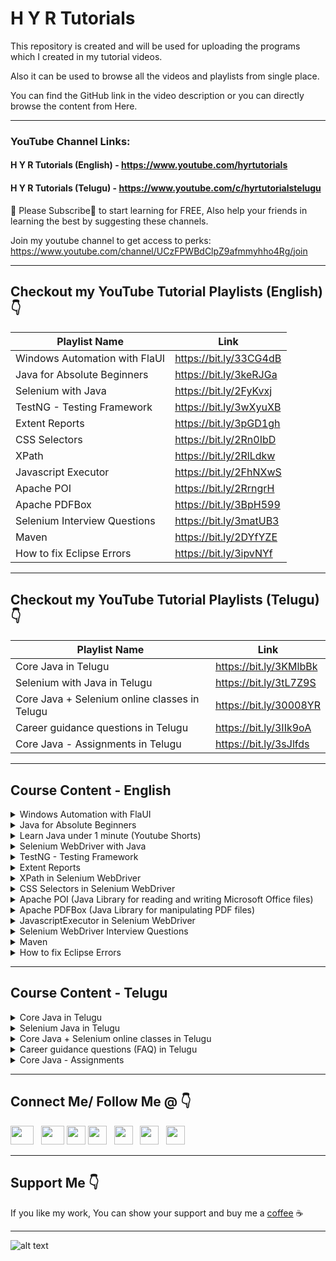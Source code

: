 # H Y R Tutorials

This repository is created and will be used for uploading the programs which I created in my tutorial videos.

Also it can be used to browse all the videos and playlists from single place.

You can find the GitHub link in the video description or you can directly browse the content from Here.

***

### YouTube Channel Links: 
#### H Y R Tutorials (English) - https://www.youtube.com/hyrtutorials
#### H Y R Tutorials (Telugu) - https://www.youtube.com/c/hyrtutorialstelugu <br />

🙏 Please Subscribe🔔 to start learning for FREE, Also help your friends in learning the best by suggesting these channels.

Join my youtube channel to get access to perks:
https://www.youtube.com/channel/UCzFPWBdClpZ9afmmyhho4Rg/join

***

## Checkout my YouTube Tutorial Playlists (English) 👇

| Playlist Name  | Link   |
| ------------- |-------------|
| Windows Automation with FlaUI |https://bit.ly/33CG4dB |
| Java for Absolute Beginners | https://bit.ly/3keRJGa |
| Selenium with Java     | https://bit.ly/2FyKvxj |
| TestNG - Testing Framework     | https://bit.ly/3wXyuXB |
| Extent Reports | https://bit.ly/3pGD1gh |
| CSS Selectors | https://bit.ly/2Rn0IbD |
| XPath | https://bit.ly/2RlLdkw |
| Javascript Executor | https://bit.ly/2FhNXwS |
| Apache POI | https://bit.ly/2RrngrH |
| Apache PDFBox | https://bit.ly/3BpH599 |
| Selenium Interview Questions | https://bit.ly/3matUB3 |
| Maven | https://bit.ly/2DYfYZE |
| How to fix Eclipse Errors |https://bit.ly/3ipvNYf |

***

## Checkout my YouTube Tutorial Playlists (Telugu) 👇

| Playlist Name  | Link   |
| ------------- |-------------|
| Core Java in Telugu | https://bit.ly/3KMlbBk |
| Selenium with Java in Telugu | https://bit.ly/3tL7Z9S |
| Core Java + Selenium online classes in Telugu| https://bit.ly/30008YR |
| Career guidance questions in Telugu | https://bit.ly/3IIk9oA |
| Core Java - Assignments in Telugu | https://bit.ly/3sJlfds |

***
## Course Content - English
<details>
<summary>Windows Automation with FlaUI</summary>

1. [Basics of Windows Automation](https://youtu.be/tb1BgILHXCY)
2. [Tools available for Windows Automation](https://youtu.be/qZKGFNv6kLA)
3. [What is FlaUI? Libraries provided by FlaUI?](https://youtu.be/qhPSfkdNJ04)
4. [Downloading and Installation of Visual Studio](https://youtu.be/jmrxsReIJwc)
5. [Project creation in Visual Studio](https://youtu.be/qPhfXR8vDME)
6. [Installation of FlaUI | Windows Automation Tool](https://youtu.be/86wfAnfgqGg)
7. [GUI Inspecting Tools for Windows Applications](https://youtu.be/2rE9dsTXUQE)
8. [Installation of Accessibility Tool - FlaUInspect](https://youtu.be/VYmxWXCGGB0)
9. [Working with Accessibility Tool - FlaUInspect](https://youtu.be/790e_YlV16A)
10. [Launching Windows Application using FlaUI](https://youtu.be/b7Qjsbl1jqE)
11. [Handling Different Types of Controls with FlaUI](https://youtu.be/nCEjzeHmEvk)
12. [Element finding mechanisms in FlaUI](https://youtu.be/7OwF3oXhw14)
13. [Finding Control with Multiple conditions in FlaUI](https://youtu.be/jANcYTmaSNc)
14. [Handling of menu and context menu with FlaUI](https://youtu.be/Ru-M6Tb2Jvw)
15. [Perform Mouse actions using FlaUI](https://youtu.be/eLeVOthqdOo)
16. [Perform Keyboard actions using FlaUI](https://youtu.be/IADVtmY3JVk)
17. [Capture Screenshots using FlaUI](https://youtu.be/7vCZh9VZLvg)
18. [Accessing Standard UIA Properties using FlaUI](https://youtu.be/EOKPiLykNVE)
</details>

<details>
<summary>Java for Absolute Beginners</summary>

1. [Part 1 - Introduction to Java](https://youtu.be/fPxY4hujnq4)
2. [Part 2 - How to Download & Install Java 8 on Windows 10](https://youtu.be/KG0aZOQHHhg)
3. [Part 3 - How to Download & Install Java 11 on Windows 10](https://youtu.be/BP7PgSofmzg)
4. [Part 4 - How to Download and Install Eclipse on Windows 10](https://youtu.be/Mm7JEgWlDsY)
5. [Part 5 - Write your First Java Program with Eclipse IDE](https://youtu.be/DDiVOF0EqGA)
6. [Part 6 - Execute Java Program from Command Prompt](https://youtu.be/mUELIhr5mks)
7. [Part 7 - Variables in Java](https://youtu.be/iM7uec02OlA)
8. [Part 8 - DataTypes in Java](https://youtu.be/L_SUrVJoQHA)
9. [Part 9 - Getting user input data in Java using scanner class](https://youtu.be/b9i-yId8GxI)
10. [Part 10 - Operators in Java](https://youtu.be/WR3oP3dI6l8)
11. [Part 11 - Decision Making Statements (if and if-else) in Java](https://youtu.be/DQjnttmFwHw)
12. [Part 12 - Decision Making Statements (switch) in Java](https://youtu.be/L9bdGbyMNpw)
13. [Part 13 - Looping Statements (while and do-while) in Java](https://youtu.be/HfBBFSpBKYM)
14. [Part 14 - Arrays in Java](https://youtu.be/p6xXuVoo8gI)
15. [Part 15 - Looping Statements (for and foreach) in Java](https://youtu.be/AWdXsNB4TfI)
16. [Part 16 - Methods in Java](https://youtu.be/8Cie6S3Y2rQ)
17. [Part 17 - Class and Object in Java](https://youtu.be/WCfRhPd5Wzo)
18. [Part 18 - Constructors in Java](https://youtu.be/WGYgM7dlet4)
19. [Part 19 - This keyword in Java](https://youtu.be/3gAjQkzzrcM)
</details>

<details>
<summary>Learn Java under 1 minute (Youtube Shorts)</summary>

1. [What is Java?](https://youtube.com/shorts/Uht4_1d_eY0)
2. [Advantages of Java](https://youtube.com/shorts/udRT3UCLaD8)
3. [Download and Install Java](https://youtube.com/shorts/eKdS82tcsn8)
4. [How to set path in Java](https://youtube.com/shorts/FeCWO2HLONg)
5. [Download and install Eclipse IDE](https://youtube.com/shorts/6PJvxjnNYm0)
6. [Write your first program in Eclipse IDE](https://youtube.com/shorts/fWrwxEgSblA)
7. [Download and install IntelliJ IDEA IDE](https://youtube.com/shorts/gOT0TCgdAGE)
8. []()
9. [Write a java program to perform the arithmetic operations on two numbers](https://youtube.com/shorts/uUqQkoRMVYs)
10. [Write a java program to perform Swapping of two numbers](https://youtube.com/shorts/AhBfmH0W_OE)
11. [Write a java program to perform Swapping of two numbers without third variable](https://youtube.com/shorts/3on1icbumTw)
12. [Write a java program to verify whether the given number is an even number or odd number](https://youtube.com/shorts/5MIzubva1eM)
13. [Write a java program to verify whether the given year is a leap year or common year](https://youtube.com/shorts/1cHpsGm0QYM)
14. [Write a java program to calculate the square of a given number](https://youtube.com/shorts/42dtRlDDT7o)
15. [Write a java program to calculate the power of a given number](https://youtube.com/shorts/Q0CdKjzmAQI)
16. [Write a java program to calculate the square root of a given number](https://youtube.com/shorts/_XT7G6lofKo)
17. [Write a java program to convert the temperature from Fahrenheit to Celsius](https://youtube.com/shorts/aGh5In234qU)
18. [Write a java program to verify whether the given number is a prime number or not](https://youtube.com/shorts/kWcWu0ZV5-c)
19. [Write a java program to count the number of digits in a given number](https://youtube.com/shorts/9qCTlGQ5Z2g)
20. [Write a java program to verify whether the given number is an Armstrong number or not](https://youtube.com/shorts/Ar4GZT-kka0)
21. [Write a java program to print the reverse of a given number](https://youtube.com/shorts/LKIqSh3OsUg)
22. [Write a java program to verify whether the given number is palindrome or not](https://youtube.com/shorts/fFZbbsmEFAk)
23. [Write a java program to print numbers ranging from 20 to 50 using while loop](https://youtube.com/shorts/z0Oi1XThM40)
24. [Write a java program to print the even numbers ranging from 50 to 100 using while loop](https://youtube.com/shorts/RkX2hLrxkcA)
25. [Write a java program to print the prime numbers ranging from 10 to 60 using while loop](https://youtube.com/shorts/LbAx8PEajkM)
26. [Write a java program to print the numbers ranging from 5 to 25 using for loop](https://youtube.com/shorts/Eey7UiEDqMs)
27. [Write a java program to print the multiplication table of a given number](https://youtube.com/shorts/WcoiLQCpIuw)
28. [Write a java program to print the sum of the even numbers ranging from 8 to 250 using for loop](https://youtube.com/shorts/kdW36rGtp4I)
29. [Write a java program to print the factorial of a given number](https://youtube.com/shorts/euUqV76fnUw)
30. [Write a java program to print the factors of a given number](https://youtube.com/shorts/ULB0wRldpMc)
31. [Write a java program to print the English Alphabet in Upper case and Lower case](https://youtube.com/shorts/SrF9hpe9BeU)
</details>

<details>
<summary>Selenium WebDriver with Java</summary>

1. [Introduction to Selenium](https://youtu.be/nE3JJQ5zALE)
2. [Downloading and Setting up Selenium WebDriver](https://youtu.be/BbQyHKcdbD8)
3. [Launch Chrome & Firefox Browsers using Selenium WebDriver](https://youtu.be/RgFREgOgSlE)
4. [Auto download Driver Executables using WebDriverManager](https://youtu.be/tdA3tSl0jUg)
5. [Desired Capabilities and Chrome Options in Selenium WebDriver](https://youtu.be/lvIXXilkw60)
6. [Different Locators Available in Selenium WebDriver](https://youtu.be/ZukVi_Qbm58)
7. [Navigation Methods in Selenium WebDriver](https://youtu.be/wlu6pr_QPXQ)
8. [Handling of Basic HTML Controls using Selenium WebDriver](https://youtu.be/Nyx955Dl058)
9. [Handling of HTML Dropdown using Selenium WebDriver](https://youtu.be/WRLZASByeiE)
10. [How to handle Alerts in Selenium WebDriver](https://youtu.be/Ogo_t1c-TN4)
11. [How to handle Multiple Windows in Selenium WebDriver](https://youtu.be/InTZhbAWCrU)
12. [How to Handle Frames in Selenium WebDriver](https://youtu.be/INdpVD26sDI)
13. [XPath vs CSS Selector in Selenium WebDriver](https://youtu.be/d4iJrWsdT4E)
14. [Capture Screenshots using Selenium WebDriver](https://youtu.be/Ld9qJ4psQmI)
15. [PageLoadTimeOut in Selenium WebDriver](https://youtu.be/PZXw8GlV5-o)
16. [Implicit Wait Timeout in Selenium WebDriver](https://youtu.be/OOMer-N5WY4)
17. [Handling of Bootstrap Dropdowns using Selenium WebDriver](https://youtu.be/jBVtlGTOWu0)
18. [How to handle Permission Pop-ups using Selenium WebDriver?](https://youtu.be/deKXbbIHD4w)
19. [How to download files in Chrome, Firefox & Edge browsers using Selenium WebDriver?](https://youtu.be/15-ayP0sukA)
20. [Remove "Chrome is being controlled by automated test software" message using Selenium WebDriver](https://youtu.be/KAbllhPomwE)
21. [How to handle Calendars using Selenium WebDriver | Selenium |](https://youtu.be/HqzlDEPdJ3w)
</details>

<details>
<summary>TestNG - Testing Framework</summary>

1. [Part 1 - Introduction to TestNG](https://youtu.be/LQ72KZAg0QE)
2. [Part 2 - Installation of TestNG](https://youtu.be/EIPHiYYMD0g)
3. [Part 3 - Create and run your first TestNG test](https://youtu.be/k_zFvArWWTs)
4. [Part 4 - Basic structure of TestNG xml file](https://youtu.be/iEOZ2FmTWe0)
5. [Part 5 - Assertions in TestNG](https://youtu.be/MccoImse-qg)
6. [Part 6 - Hard Assertions vs Soft Assertions in TestNG](https://youtu.be/qaLOTq2zPXU)
7. [Part 7 - TestNG annotations and the flow of execution](https://youtu.be/I32ASJ7ICBo)
8. [Part 8 - Parameters in TestNG](https://youtu.be/w7ObteNcxVA)
9. [Part 9 - Optional Parameters in TestNG](https://youtu.be/e-MKvkZrCJ8)
10. [Part 10 - How to enable or disable test cases from testng xml file](https://youtu.be/vCQ-coMJ90k)
11. [Part 11 - How to prioritize your tests in TestNG](https://youtu.be/3kVJ9Yi3ruA)
12. [Part 12 - How to ignore tests in TestNG](https://youtu.be/iqkCLlpw3JQ)
13. [Part 13 - How to group your tests in TestNG](https://youtu.be/nm3J-TivIVs)
14. [Part 14 - How to create the test dependencies in TestNG](https://youtu.be/QOF4t3UfgUI)
15. [Part 15 - How to create the test group dependencies in TestNG](https://youtu.be/_0kSbiOOnO4)
16. [Part 16 - What is a Dataprovider and how to use it in TestNG](https://youtu.be/Zi1U-8qvWSs)
17. [Part 17 - Parameters of Test Method and Return types of Dataprovider](https://youtu.be/90_Pv6ixtj0)
18. [Part 18 - How to use the dataprovider partially in TestNG](https://youtu.be/do0Bql_QVhg)
19. [Part 19 - How to create the dataprovider in a separate class](https://youtu.be/RZov5D58p2Q)
20. [Part 20 - Integration of Excel with Dataprovider](https://youtu.be/t8zlxZ1CwKw)
21. [Part 21 - Parallel execution with DataProvider in TestNG](https://youtu.be/T6XCjr98bA8)
22. [Part 22 - How to use timeout & expectedExceptions attributes in TestNG](https://youtu.be/ZU6qdmW0SmY)
23. [Part 23 - Execute your tests in parallel using TestNG](https://youtu.be/lMzdCHom2vs)
24. [Part 24 - How to use invocationCount, invocationTimeOut & threadPoolSize in TestNG](https://youtu.be/qIENXnWJLpI)
25. [Part 25 - TestNG Listeners](https://youtu.be/neG1AJCH_3Q)
26. [Part 26 - Capture screenshots for only failed tests in TestNG](https://youtu.be/S5wJYCHrUQ4)
27. [Part 27 - Default reports generated by TestNG](https://youtu.be/ilCo0C0HBEI)
28. [Part 28 - Extent reports integration with TestNG (using Annotations)](https://youtu.be/P9zZ35dgrxg)
</details>

<details>
<summary>Extent Reports</summary>

0. [P0 - Extent Reports Course Introduction](https://youtu.be/iyV-fDheyD0)
1. [P1 - Overview of the extent reports](https://youtu.be/nPXJohqAbwU)
2. [P2 - Download and Setup extent report libraries](https://youtu.be/YqCdblSNJUs)
3. [P3 - Create a basic extent report](https://youtu.be/b1zJf52Ex14)
4. [P4 - Understand the log levels in extent reports](https://youtu.be/ySFkim9jkeY)
5. [P5 - Log different types of information to the extent reports](https://youtu.be/79irFF_yJV8)
6. [P6 - Attach screenshots to the extent reports](https://youtu.be/hXG6uV51OLw)
7. [P7 - Different attributes available for a test in extent reports](https://youtu.be/HtnhNshkSy0)
8. [P8 - Extent report configuration using Java, JSON and XML](https://youtu.be/CS7_1bQrbU4)
9. [P9 - Add the system/environment information to extent reports](https://youtu.be/zr6ESxf0W7A)
10. [P10 - Remove/Change the order of the tabs in Extent reports](https://youtu.be/3XON01EALIQ)
11. [P11 - Generate the extent report for only failed or skipped or passed tests](https://youtu.be/S7wOFnYmZw0)
12. [P12 - Shortcuts in extent reports](https://youtu.be/W9ekdTm65Jc)
13. [P13 - Extent reports integration with TestNG (using Annotations)](https://youtu.be/P9zZ35dgrxg)
</details>

<details>
<summary>XPath in Selenium WebDriver</summary>

1. [What is XPath? Types of XPath? How to write XPath?](https://youtu.be/Em2PfKQ26Zw)
2. [XPath Operators & XPath Functions - and, or, text, contains, starts-with and normalize-space](https://youtu.be/OTStvDR_jF4)
3. [XPath Axes - ancestor, parent, following-sibling, preceding-sibling, child and descendant](https://youtu.be/aAWvwGFkySI)
</details>

<details>
<summary>CSS Selectors in Selenium WebDriver</summary>

1. [Part 1 - What is CSS Selector & Types of CSS Selector](https://youtu.be/DlsmZ1hdgPI)
2. [Part 2 - CSS Simple Selectors](https://youtu.be/JMlXasD2UhU)
3. [Part 3 - CSS Attribute Selectors](https://youtu.be/pZPNJ41ePmE)
4. [Part 4 - CSS Combinator selectors](https://youtu.be/vQvs1WSQwI0)
5. [Part 5 - Conditions and Pseudo Classes in CSS Selectors](https://youtu.be/dwB9jkFaiuU)
</details>

<details>
<summary>Apache POI (Java Library for reading and writing Microsoft Office files)</summary>

1. [Part 1 - Introduction to Apache POI](https://youtu.be/mHHflDVLD0o)
2. [Part 2 - How to Create Excel File using Apache POI](https://youtu.be/q-fREhjTmNk)
3. [Part 3 - How to Read Excel File using Apache POI](https://youtu.be/JAyJSffgm7c)
</details>

<details>
<summary>Apache PDFBox (Java Library for manipulating PDF files)</summary>

1. [How to read the data from PDF file using Apache PDFBox](https://youtu.be/9O_y9wI7P0A)
</details>

<details>
<summary>JavascriptExecutor in Selenium WebDriver</summary>

1. [What is JavascriptExecutor in Selenium WebDriver?](https://youtu.be/vwdNFoS9aQM)
2. [Enter Text into a Textbox using JavascriptExecutor in Selenium WebDriver](https://youtu.be/AHUhFgWYtAA)
3. [Perform Click Operation using JavascriptExecutor in Selenium WebDriver](https://youtu.be/sXCTNmOmB_s)
4. [Perform Scroll Operations using Javascript Executor in Selenium WebDriver](https://youtu.be/3c2rE51MzWI)
5. [Highlight Web Elements using JavascriptExecutor in Selenium WebDriver](https://youtu.be/mTkeNj5tglw)
</details>

<details>
<summary>Selenium WebDriver Interview Questions</summary>

1. [What is the meaning of WebDriver driver = new ChromeDriver() in Selenium WebDriver?](https://youtu.be/ZJI2sdTLVEg)
2. [Why do we need to typecast the WebDriver Instance to use TakeScreenshot or JavascriptExecutor?](https://youtu.be/I2Dc6TOzPVQ)
3. [How to Find Broken Links using Selenium WebDriver?](https://youtu.be/3liZaog-xXM)
4. [How to Find Broken Images using Selenium WebDriver?](https://youtu.be/6NXZQYs-Eig)
5. [What is the difference between findElement and findElements in #Selenium WebDriver?](https://youtu.be/NInJVd6aBKM)
6. [What is the difference between driver.close() and driver.quit() in Selenium WebDriver?](https://youtu.be/-2h8wAgzvHo)
7. [What is the difference between driver.get() and driver.navigate().to() in Selenium WebDriver?](https://youtu.be/VU1yut6JEHs)
</details>

<details>
<summary>Maven</summary>

1. [Install Maven on Windows](https://youtu.be/-6Gq_lQbR_c)
</details>

<details>
<summary>How to fix Eclipse Errors</summary>

1. [How to fix error "A JRE or JDK must be available in order to run Eclipse" ](https://youtu.be/duE6IfQfzKY)
2. [How to fix "Failed to load the JNI shared library" error](https://youtu.be/4Y9mjyxO8EY)
</details>

***

## Course Content - Telugu
<details>
<summary>Core Java in Telugu</summary>

0. [P0 - Java Course Introduction](https://youtu.be/_3GP0qyTbsI)
1. [P1 - Introduction to Programming](https://youtu.be/6vbgKKSYdBA)
2. [P2 - Introduction to Java](https://youtu.be/ILFg074rlNY)
3. [P3 - Downloading and Installation of Java version 8](https://youtu.be/_0sfaKYTlmA)
4. [P4 - Downloading and Installation of Java version 11 and 17 ](https://youtu.be/Nm6Q-91j6kY)
5. [P5 - Which version of java should be installed in our machine](https://youtu.be/HddwqIDGkg8)
6. [P6 - Tools required for writing and executing Java programs](https://youtu.be/C8ofg23qLNA)
7. [P7 - Writing and Executing our first java program using Notepad and Command Prompt](https://youtu.be/RXqpwLpSdkc)
8. [P8 - Download and Install the Eclipse IDE](https://youtu.be/c6XM9dfzSGI)
9. [P9 - Getting started with Eclipse IDE](https://youtu.be/elR_H9uzQA4)
10. [P10 - Writing & Executing our first java program using Eclipse IDE](https://youtu.be/ONb-Vx4EOSI)
11. [P11 - Packages in Java](https://youtu.be/GfOS3G6vxo8)
12. [P12 - Class in Java](https://youtu.be/XBESTWKipko)
13. [P13 - Data types in Java](https://youtu.be/RcnWMWptnDk)
14. [P14 - Variables in Java](https://youtu.be/xINs7Qqlk-Y)
15. [P15 - Methods in Java](https://youtu.be/E-jRVfgT2es)
16. [P16 - Different type of print statements in Java](https://youtu.be/U4wsiDx74oE)
17. [P17 - Operators in Java](https://youtu.be/GEmkzPZ9hx8)
18. [P18 - How to get the user input from console](https://youtu.be/ebIej53TQ9Y)
19. [P19 - Decision making statements (if & if else) in java](https://youtu.be/ACkYv4ZxlN8)
20. [P20 - Decision making statements (switch) in java](https://youtu.be/KX2AnUKvgSE)
21. [P21 - Constructors in Java](https://youtu.be/JSwJHLWGmq4)
22. [P22 - Object in Java](https://youtu.be/Hx3IS85r5No)
23. [P23 - Comments in Java](https://youtu.be/Tg_brasnNsU)
24. [P24 - Looping statements (while & do-while) in Java](https://youtu.be/eP4My4udo7k)
25. [P25 - Looping statements (for) in Java](https://youtu.be/NLpDOqGPT3U)
26. [P26 - Arrays (Single Dimensional) in Java](https://youtu.be/RMpjvycSZW0)
27. [P27 - Arrays (Multi Dimensional) in Java](https://youtu.be/NY8nbEWq-UY)
28. [P28 - Looping statements (foreach) in Java](https://youtu.be/NdItof24fyo)
29. [P29 - Strings in Java](https://youtu.be/7otVOAZm6R8)
30. [P30 - Static and Non static in java](https://youtu.be/7otVOAZm6R8)
31. [P31 - Type Inference with local variables in Java](https://youtu.be/VcDIytUbTjs)
32. [P32 - OOPs in Java](https://youtu.be/2-NiRzi4jJU)
33. [P33 - Inheritance in Java](https://youtu.be/3k-q-qk6MEU)
34. [P34 - Access Modifiers in Java](https://youtu.be/dkUSSdUpmyY)
35. [P35 - Encapsulation in Java](https://youtu.be/ubUS0Bqj_lg)
36. [P36 - Interface in Java - 1](https://youtu.be/p19Q6pbczjc)
37. [P37 - Abstract Class in Java](https://youtu.be/WxNzvrpddqQ)
38. [P38 - Abstraction in Java](https://youtu.be/sSR3czd45ZU)
39. [P39 - Polymorphism in Java](https://youtu.be/dDSHPBB2Z4I)
40. [P40 - Exception handling in Java - 1](https://youtu.be/9oxcNSeU96k)
41. [P41 - Files in Java](https://youtu.be/vQleKEabzu4)
42. [P42 - Handle text files in Java](https://youtu.be/sP33Aixm9rE)
43. [P43 - Exception handling in Java - 2](https://youtu.be/20tUEKYTLpI)
44. [P44 - POJO Class & Java Bean Class in Java ](https://youtu.be/jgNxBZ9194Q)
45. [P45 - Collections Overview in Java](https://youtu.be/Qg0vs4qBZcA)
46. [P46 - ArrayList & Vector in Java](https://youtu.be/9f4fbj1YjY4)
47. [P47 - Stack in Java](https://youtu.be/F5R7wn-ZXl0)
48. [P48 - LinkedList in Java](https://youtu.be/ON7aGP85Kiw)
49. [P49 - Assignment on List Interface in Java](https://youtu.be/uqSQQxIav70)
50. [P50 - Map in Java](https://youtu.be/uJPB2V7ruN8)
51. [P51 - Queue in Java](https://youtu.be/blIoH9IJlNY)
52. [P52 - Set in Java](https://youtu.be/EpMRkjt-FaU)
53. [P53 - Handle properties files in Java](https://youtu.be/K4MEmLv0cZw)
54. [P54 - Iterator, ListIterator & Enumeration in Java](https://youtu.be/kJ0wclE5lZ4)
55. [P55 - JDK, JRE and JVM in Java](https://youtu.be/UAnsiqNZl64)
56. [P56 - Memory Management in Java](https://youtu.be/8bqQp7xcc2Q)
57. [P57 - Anonymous objects in Java](https://youtu.be/wbb84Rwi_IQ)
58. [P58 - Garbage Collection in java](https://youtu.be/5d_5V-us-Ic)
59. [P59 - Inner classes in Java - Part 1](https://youtu.be/Hfp-PaAU4EY)
60. [P60 - Inner classes in Java - Part 2](https://youtu.be/YpFz_6anXTA)
</details>

<details>
<summary>Selenium Java in Telugu</summary>

1. [Part 0 - Selenium Java in Telugu - Course Introduction](https://youtu.be/Jto7decWdpQ)
2. [Part 1 - Introduction to Selenium WebDriver](https://youtu.be/ItHM9NhtVpE)
3. [Part 2 - Tools & Software required for working with Selenium WebDriver](https://youtu.be/8YjPP3JMQ8w)
4. [Part 3 - Java Basics for working with Selenium WebDriver](https://youtu.be/wgWv_0LB7AE)
5. [Part 4 - Download and Install Selenium WebDriver](https://youtu.be/lFV9roUnTC4)
6. [Part 5 - Launch Chrome & Firefox Browsers using Selenium WebDriver](https://youtu.be/RVaN0e3d9nM)
7. [Part 6 - Auto Download driver executables using WebDriverManager](https://youtu.be/b_LWRht3qYA)
8. [Part 7 - Different Locators available in Selenium WebDriver](https://youtu.be/aIh79kaJ4MI)
9. [Part 8 - How to handle TextBoxes in Selenium WebDriver](https://youtu.be/mx5t9WdTFW8)
10. [Part 9 - How to handle basic html controls in Selenium WebDriver](https://youtu.be/-j_UjVymopg)
11. [Part 10 - How to handle Dropdowns in Selenium WebDriver](https://youtu.be/Q8UK1no-uTA)
12. [Part 11 - Navigation Methods in Selenium WebDriver](https://youtu.be/AlXdRMwILe0)
13. [Part 12 - How to handle alerts in a web page using Selenium WebDriver](https://youtu.be/QxlnLI2GGFQ)
14. [Part 13 - How to handle multiple windows or tabs using Selenium WebDriver](https://youtu.be/HmlCk02iydE)
15. [Part 14 - How to handle frames in a web page using Selenium WebDriver](https://youtu.be/fuc4I0tHVNo)
16. [Part 15 - How to capture screenshots of a web page using Selenium WebDriver](https://youtu.be/TP4zFGgx-PI)
17. [Part 16 - PageLoadTimeout in Selenium WebDriver](https://youtu.be/O2gBdimlDi0)
18. [Part 17 - Implicit Wait Timeout in Selenium WebDriver](https://youtu.be/0Wziy-wwzmM)
19. [Part 18 - Explicit Wait in Selenium WebDriver](https://youtu.be/Hn3hqlszoAs)
20. [Part 19 - How to maximize browser window in Selenium WebDriver](https://youtu.be/POhpyNQeck8)
21. [Part 20 - How to get URL, Title, PageSource using Selenium WebDriver](https://youtu.be/f8xoErVL7QU)
22. [Part 21 - How to get WebElement properties using Selenium WebDriver](https://youtu.be/7WRrpNqmmcE)
23. [Part 22 - XPath Full Course in తెలుగు](https://youtu.be/ilTFwMV3lHk)
24. [Part 23 - Perform Mouse Actions in Selenium WebDriver](https://youtu.be/Sn-ObiJIE5E)
25. [Part 24 - How to handle Calendars using Selenium WebDriver](https://youtu.be/nxdNPaKg7F8)
26. [Part 25 - JavascriptExecutor in Selenium WebDriver](https://youtu.be/owCkCghqU-8)
27. [Part 26 - Selenium Manager in Selenium WebDriver](https://youtu.be/f9_AbQ1-nEU)
28. [Bonus - Common issues faced while working with Selenium WebDriver](https://youtu.be/oIhRNl5q3OI)
</details>

<details>
<summary>Core Java + Selenium online classes in Telugu</summary>

1. [Day 1 - Basics of Java ](https://youtu.be/wqDciGAYjtY)
2. [Day 2 - Downloading and Installation of Java 8 version](https://youtu.be/zThaAPQn8BM)
3. [Day 3 - Downloading and Installation of Java 11 and java 17 versions](https://youtu.be/z5Lch1GBqz4)
4. [Day 4 - Downloading and installation of Eclipse](https://youtu.be/FN-sdTMbRpA)
5. [Day 5 - Writing and executing our first java program (Notepad & Eclipse) ](https://youtu.be/i8J1gkeScgI)
6. [Day 6 - Datatypes in Java](https://youtu.be/FPXKMsxmxv4)
7. [Day 7 - Variables in Java](https://youtu.be/DXgGYLelCac)
8. [Day 8 - Operators in Java](https://youtu.be/eFjyJyy8vng)
9. [Day 9 - Decision making statements in Java - Part 1](https://youtu.be/T2yFKxXZd4c)
10. [Day 10 - Decision making statements in Java - Part 2](https://youtu.be/3bhQdAC_afE)
11. [Day 11 - Looping statements in Java - Part 1](https://youtu.be/l6NSM4Rx63c)
12. [Day 12 - Arrays in Java & Looping statements in Java - Part 2](https://youtu.be/HtHJo31NIBw)
13. [Day 13 - Foreach loop in Java](https://youtu.be/C1wCojpSTMk)
14. [Day 14 - Class, Object, Constructors and Methods in Java](https://youtu.be/qWyP9NNDeZc)
15. [Day 15 - String and its Methods in Java](https://youtu.be/NXAyoDwx5iY)
16. [Day 16 - Static and Non-Static in Java ](https://youtu.be/oJ2LY86_T7A)
17. [Day 17 - Object oriented programming principles in Java](https://youtu.be/hJgHM6e47Ic)
18. [Day 18 - OOPs - Part 2 & Handling of Properties File in Java](https://youtu.be/qFY04DHA99c)
19. [Day 19 - Handling of Text File in Java - Part 1](https://youtu.be/vWu77GPcAIE)
20. [Day 20 - Handling of Text File in Java - Part 2](https://youtu.be/WJ3sydy_9-I)
21. [Day 21 - Exception handling in Java - Part 1](https://youtu.be/hoLyvRZq1N8)
22. [Day 22 - Exception handling in Java - Part 2](https://youtu.be/aUqdZJWnNXU)
23. [Day 23 - Collections overview - Part 1](https://youtu.be/lKWf8ghB8EA)
24. [Day 24 - Arraylist in Java](https://youtu.be/gjSONTGpOhA)
25. [Day 25 - Linkedlist & Vector in Java](https://youtu.be/UWuhoZHC9tU)
26. [Day 26 - Hashmap in Java](https://youtu.be/wWhvc0MYYY0)
27. [Day 27 - Accessibility Modifiers, Working with jar, Set in Java](https://youtu.be/GCpmsFqUkQw)
28. [Day 28 - Introduction & Installation of Selenium ](https://youtu.be/fUkoZHLa1Xg)
29. [Day 29 - Maven Basics & Installation of Selenium in Maven Project](https://youtu.be/4y-PDZaVXNY)
30. [Day 30 - Launch  browser using Selenium WebDriver ](https://youtu.be/-F9yLlSs8RY)
31. [Day 31 - Navigate to URL and close the browser in Selenium](https://youtu.be/-BWcANajKK4)
32. [Day 32 - Understand the HTML DOM](https://youtu.be/OGqA6-CPCpE)
33. [Day 33 - Get the Text from any WebElement](https://youtu.be/KZ9bii0PBZw)
34. [Day 34 - XPath - Part 1](https://youtu.be/he_GP9Z8-Uw)
35. [Day 35 - XPath Functions](https://youtu.be/NabcT7AMR4M)
36. [Day 36 - XPath Axes](https://youtu.be/_ttSATamUWo)
37. [Day 37 - Handle Radio Button,  Button, Check Box, Link in Selenium](https://youtu.be/rWPtGqksn5E)
38. [Day 38 - Handle Dropdowns in Selenium](https://youtu.be/BXNzNK2YOTk)
39. [Day 39 - WebDriverManager and Alerts](https://youtu.be/bopEagjCMas)
40. [Day 40 - Handle frames in Selenium](https://youtu.be/qXvqmKQgxIw)
41. [Day 41 - Handle multiple windows in Selenium ](https://youtu.be/yllyS0LZ__o)
42. [Day 42 - Navigation & Timeouts in Selenium](https://youtu.be/_9cmFCzWPgI)
43. [Day 43 - Waits in Selenium](https://youtu.be/S3RE_ODZzE0)
44. [Day 44 - JavascriptExecutor in Selenium](https://youtu.be/4kHfCNxBSSY)
45. [Day 45 - Capture screenshots in Selenium](https://youtu.be/Kv4HkLOooGY)
46. [Day 46 - CSS Selectors in Selenium](https://youtu.be/_XyV2fsw8po)
47. [Day 47 - Mouse & Keyboard actions in Selenium](https://youtu.be/6lbqeljLyeU)
</details>

<details>
<summary>Career guidance questions (FAQ) in Telugu</summary>

1. [I’m from Non IT background, can I learn Software Testing?](https://youtu.be/CH303j_S5X8)
2. [I have a career gap, does the software testing field suitable for me](https://youtu.be/WDsNpyv6aIQ)
3. [Is the manual testing dying?](https://youtu.be/tU7hAZVpCJc)
4. [Is the manual testing knowledge required for automation testing](https://youtu.be/khEt-tNE3VQ)
5. [Does tester get less salary than developer](https://youtu.be/-Xyldz4roMA)
</details>

<details>
<summary>Core Java - Assignments</summary>

1. [Core Java - Assignment #1](https://youtu.be/7lbkzIovNvo)
2. [Core Java - Assignment #2](https://youtu.be/zsOLKk6J_g4)
3. [Core Java - Assignment #3](https://youtu.be/QvNGZD0ZuCc)
4. [Core Java - Assignment #4](https://youtu.be/W3HBAzJu0C4)
5. [Core Java - Assignment #5](https://youtu.be/6O85dy_Vk6M)
6. [Core Java - Assignment #6](https://youtu.be/RQqEFpzdGOg)
7. [Core Java - Assignment #7](https://youtu.be/8LNfuC2Kwgg)
8. [Core Java - Assignment #8](https://youtu.be/LUhnZYI3Y6Y)
</details>

***

## Connect Me/ Follow Me @ 👇
[<img height="30" width="37" src = "https://cdn.worldvectorlogo.com/logos/gmail-icon-2.svg">](mailto:hyadagirireddytutorials@gmail.com) &nbsp;
[<img height="30" width="37" src = "https://cdn.worldvectorlogo.com/logos/blogger-1.svg">](https://www.hyrtutorials.com/)
[<img height="30" src="https://cdn.worldvectorlogo.com/logos/twitter-6.svg" />](https://twitter.com/Hyrtutorials)
[<img height="30" src="https://cdn.worldvectorlogo.com/logos/linkedin-icon-2.svg" />](https://www.linkedin.com/company/hyrtutorials/) &nbsp;
[<img height="30" src="https://cdn.worldvectorlogo.com/logos/facebook-3.svg" />](https://www.facebook.com/HYRTutorials/)
&nbsp;
[<img height="30" src="https://cdn.worldvectorlogo.com/logos/instagram-2-1.svg" />](https://www.instagram.com/hyrtutorials/) &nbsp;
[<img height="30" src="https://cdn.worldvectorlogo.com/logos/telegram.svg" />](https://t.me/hyrtutorials)

***

## Support Me 👇
If you like my work, You can show your support and buy me a [coffee](https://www.buymeacoffee.com/yadagirireddy) ☕

***

![alt text][logo]

[logo]: https://1.bp.blogspot.com/-2ay0S4DnE2Y/X10bo891-HI/AAAAAAAABF0/Th_6-D2c8fQTI5KheShLcrWF68LREL-MQCLcBGAsYHQ/w400-h110/output-onlinepngtools%2B%25281%2529.png "H Y R Tutorials"
